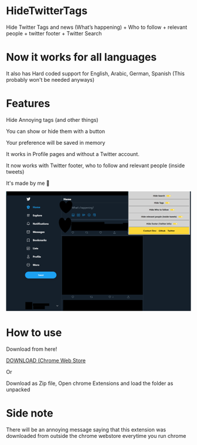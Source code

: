 # HideTwitterTags

Hide Twitter Tags and news (What’s happening) + Who to follow + relevant people + twitter footer + Twitter Search

# Now it works for all languages

It also has Hard coded support for English, Arabic, German, Spanish (This probably won't be needed anyways)

# Features

Hide Annoying tags (and other things)

You can show or hide them with a button

Your preference will be saved in memory

It works in Profile pages and without a Twitter account.

It now works with Twitter footer, who to follow and relevant people (inside tweets)

It's made by me 💅

![Screenshot](https://github.com/Sal7one/HideTwitterTags/blob/master/newscreenshot.png?raw=true)

# How to use

Download from here!

[DOWNLOAD (Chrome Web Store](https://chrome.google.com/webstore/detail/twitter-tags-hider/njfgdkckokikphjhheihclmnjnbchfci)

Or

Download as Zip file, Open chrome Extensions and load the folder as unpacked

# Side note

There will be an annoying message saying that this extension was downloaded from outside the chrome webstore everytime you run chrome
